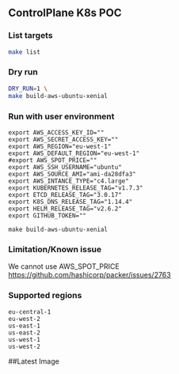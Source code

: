 ## ControlPlane K8s POC
### List targets
```bash
make list
```

### Dry run
```bash
DRY_RUN=1 \
make build-aws-ubuntu-xenial
```

### Run with user environment
```
export AWS_ACCESS_KEY_ID=""
export AWS_SECRET_ACCESS_KEY=""
export AWS_REGION="eu-west-1"
export AWS_DEFAULT_REGION="eu-west-1"
#export AWS_SPOT_PRICE=""
export AWS_SSH_USERNAME="ubuntu"
export AWS_SOURCE_AMI="ami-da28dfa3"
export AWS_INTANCE_TYPE="c4.large"
export KUBERNETES_RELEASE_TAG="v1.7.3"
export ETCD_RELEASE_TAG="3.0.17"
export K8S_DNS_RELEASE_TAG="1.14.4"
export HELM_RELEASE_TAG="v2.6.2"
export GITHUB_TOKEN=""

make build-aws-ubuntu-xenial
```

### Limitation/Known issue
We cannot use AWS_SPOT_PRICE 
https://github.com/hashicorp/packer/issues/2763

### Supported regions
```
eu-central-1
eu-west-2
us-east-1
us-east-2
us-west-1
us-west-2
```

##Latest Image


